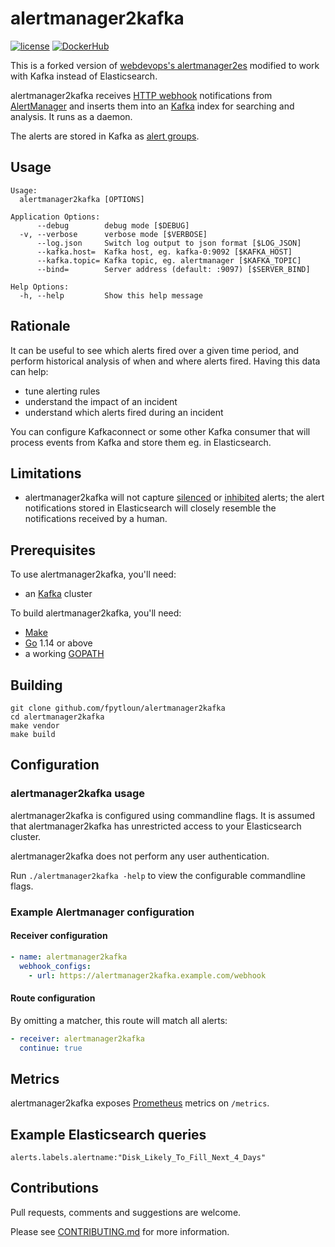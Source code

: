 # alertmanager2kafka

[![license](https://img.shields.io/github/license/webdevops/alertmanager2kafka.svg)](https://github.com/fpytloun/alertmanager2kafka/blob/master/LICENSE)
[![DockerHub](https://img.shields.io/badge/DockerHub-webdevops%2Falertmanager2kafka-blue)](https://hub.docker.com/r/fpytloun/alertmanager2kafka/)

This is a forked version of [webdevops's
alertmanager2es](https://github.com/webdevops/alertmanager2es) modified to
work with Kafka instead of Elasticsearch.

alertmanager2kafka receives [HTTP webhook][] notifications from [AlertManager][]
and inserts them into an [Kafka][] index for searching and analysis. It
runs as a daemon.

The alerts are stored in Kafka as [alert groups][].

[alert groups]: https://prometheus.io/docs/alerting/alertmanager/#grouping
[AlertManager]: https://github.com/prometheus/alertmanager
[Kafka]: https://kafka.apache.org/
[HTTP webhook]: https://prometheus.io/docs/alerting/configuration/#webhook-receiver-<webhook_config>

## Usage

```
Usage:
  alertmanager2kafka [OPTIONS]

Application Options:
      --debug        debug mode [$DEBUG]
  -v, --verbose      verbose mode [$VERBOSE]
      --log.json     Switch log output to json format [$LOG_JSON]
      --kafka.host=  Kafka host, eg. kafka-0:9092 [$KAFKA_HOST]
      --kafka.topic= Kafka topic, eg. alertmanager [$KAFKA_TOPIC]
      --bind=        Server address (default: :9097) [$SERVER_BIND]

Help Options:
  -h, --help         Show this help message

```


## Rationale

It can be useful to see which alerts fired over a given time period, and
perform historical analysis of when and where alerts fired. Having this data
can help:

- tune alerting rules
- understand the impact of an incident
- understand which alerts fired during an incident

You can configure Kafkaconnect or some other Kafka consumer that will process
events from Kafka and store them eg. in Elasticsearch.

## Limitations

- alertmanager2kafka will not capture [silenced][] or [inhibited][] alerts; the alert
  notifications stored in Elasticsearch will closely resemble the notifications
  received by a human.

[silenced]: https://prometheus.io/docs/alerting/alertmanager/#silences
[inhibited]: https://prometheus.io/docs/alerting/alertmanager/#inhibition

## Prerequisites

To use alertmanager2kafka, you'll need:

- an [Kafka][] cluster

To build alertmanager2kafka, you'll need:

- [Make][]
- [Go][] 1.14 or above
- a working [GOPATH][]

[Make]: https://www.gnu.org/software/make/
[Go]: https://golang.org/dl/
[GOPATH]: https://golang.org/cmd/go/#hdr-GOPATH_environment_variable

## Building

    git clone github.com/fpytloun/alertmanager2kafka
    cd alertmanager2kafka
    make vendor
    make build

## Configuration

### alertmanager2kafka usage

alertmanager2kafka is configured using commandline flags. It is assumed that
alertmanager2kafka has unrestricted access to your Elasticsearch cluster.

alertmanager2kafka does not perform any user authentication.

Run `./alertmanager2kafka -help` to view the configurable commandline flags.

### Example Alertmanager configuration

#### Receiver configuration

```yaml
- name: alertmanager2kafka
  webhook_configs:
    - url: https://alertmanager2kafka.example.com/webhook
```

#### Route configuration

By omitting a matcher, this route will match all alerts:

```yaml
- receiver: alertmanager2kafka
  continue: true
```

## Metrics

alertmanager2kafka exposes [Prometheus][] metrics on `/metrics`.

[Prometheus]: https://prometheus.io/

## Example Elasticsearch queries

    alerts.labels.alertname:"Disk_Likely_To_Fill_Next_4_Days"

## Contributions

Pull requests, comments and suggestions are welcome.

Please see [CONTRIBUTING.md](CONTRIBUTING.md) for more information.
